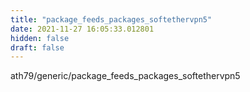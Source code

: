 ```yaml
---
title: "package_feeds_packages_softethervpn5"
date: 2021-11-27 16:05:33.012801
hidden: false
draft: false
---
```


ath79/generic/package_feeds_packages_softethervpn5

